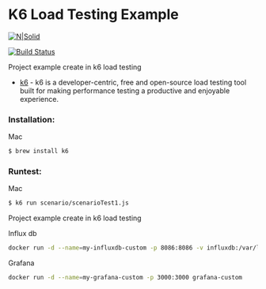 # K6 Load Testing Example

[![N|Solid](https://encrypted-tbn0.gstatic.com/images?q=tbn:ANd9GcTGam8KYS345ev11TiFafeBonvX0us_uRq0ew&usqp=CAU)](https://encrypted-tbn0.gstatic.com/images?q=tbn:ANd9GcTGam8KYS345ev11TiFafeBonvX0us_uRq0ew&usqp=CAU)

[![Build Status](https://travis-ci.org/joemccann/dillinger.svg?branch=master)](https://travis-ci.org/joemccann/dillinger)

Project example create in k6 load testing

* [k6] - k6 is a developer-centric, free and open-source load testing tool built for making performance testing a productive and enjoyable experience.

### Installation:

Mac 
```sh
$ brew install k6

```
### Runtest:
Mac 
```sh
$ k6 run scenario/scenarioTest1.js

```

Project example create in k6 load testing


Influx db

```sh
docker run -d --name=my-influxdb-custom -p 8086:8086 -v influxdb:/var/lib/ influxdbk6
```

Grafana
```sh
docker run -d --name=my-grafana-custom -p 3000:3000 grafana-custom
```

   [k6]: <https://k6.io/>